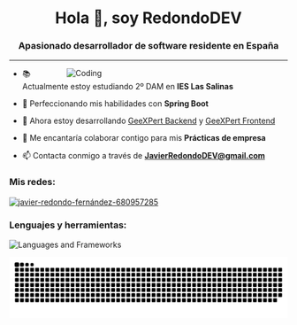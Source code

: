 <h1 align="center">Hola 👋, soy RedondoDEV</h1>
<h3 align="center">Apasionado desarrollador de software residente en España</h3>
<hr>
<img align="right" alt="Coding" width="400" src="https://github.com/user-attachments/assets/cbf598e5-5d80-44f2-a3f3-a743d5fdb873">

- 📚 Actualmente estoy estudiando 2º DAM en **IES Las Salinas**

- 🌱 Perfeccionando mis habilidades con **Spring Boot**

- 👯 Ahora estoy desarrollando <a href="https://github.com/RedondoDev/GeeXPert-Backend">GeeXPert Backend</a> y <a href="https://github.com/RedondoDev/GeeXPert-Frontend">GeeXPert Frontend</a>

- 🤝 Me encantaría colaborar contigo para mis **Prácticas de empresa**

- 📫 Contacta conmigo a través de **JavierRedondoDEV@gmail.com**

<h3 align="left">Mis redes:</h3>
<p align="left">
<a href="https://linkedin.com/in/javier-redondo-fernández-680957285" target="blank"><img align="center" src="https://raw.githubusercontent.com/rahuldkjain/github-profile-readme-generator/master/src/images/icons/Social/linked-in-alt.svg" alt="javier-redondo-fernández-680957285" height="30" width="40" /></a>
</p>

<h3 align="left">Lenguajes y herramientas:</h3>
<p align="left">
<img src="https://go-skill-icons.vercel.app/api/icons?i=java,spring,python,flask,angular,ts,html,css,mysql,sqlite,oracle,kotlin,jetpackcompose" alt="Languages and Frameworks"/>
</p>

<picture>
  <source media="(prefers-color-scheme: dark)" srcset="https://raw.githubusercontent.com/RedondoDev/RedondoDev/output/github-snake-dark.svg" />
  <source media="(prefers-color-scheme: light)" srcset="https://raw.githubusercontent.com/RedondoDev/RedondoDev/output/github-snake.svg" />
  <img alt="github-snake" src="https://raw.githubusercontent.com/RedondoDev/RedondoDev/output/github-snake.svg" />
</picture>
